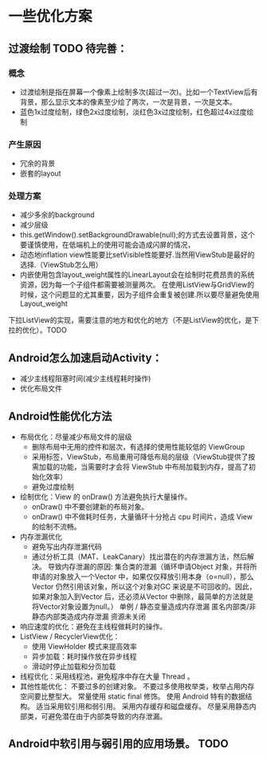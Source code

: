 # 一些优化方案

## 过渡绘制 TODO 待完善：
### 概念
* 过渡绘制是指在屏幕一个像素上绘制多次(超过一次)。比如一个TextView后有背景，那么显示文本的像素至少绘了两次，一次是背景，一次是文本。
* 蓝色1x过度绘制，绿色2x过度绘制，淡红色3x过度绘制，红色超过4x过度绘制

### 产生原因
* 冗余的背景
* 嵌套的layout

### 处理方案
* 减少多余的background
* 减少层级
* this.getWindow().setBackgroundDrawable(null);的方式去设置背景，这个要谨慎使用，在低端机上的使用可能会造成闪屏的情况，
* 动态地inflation view性能要比setVisible性能要好.当然用ViewStub是最好的选择.（ViewStub怎么用）
* 内嵌使用包含layout_weight属性的LinearLayout会在绘制时花费昂贵的系统资源，因为每一个子组件都需要被测量两次。
在使用ListView与GridView的时候，这个问题显的尤其重要，因为子组件会重复被创建.所以要尽量避免使用Layout_weight

下拉ListView的实现，需要注意的地方和优化的地方（不是ListView的优化，是下拉的优化）。TODO

## Android怎么加速启动Activity：
* 减少主线程阻塞时间(减少主线程耗时操作)
* 优化布局文件

## Android性能优化方法
* 布局优化：尽量减少布局文件的层级
    * 删除布局中无用的控件和层次，有选择的使用性能较低的 ViewGroup
    * 采用标签，ViewStub，布局重用可降低布局的层级（ViewStub提供了按需加载的功能，当需要时才会将 ViewStub 中布局加载到内存，提高了初始化效率）
    * 避免过度绘制
* 绘制优化：View 的 onDraw() 方法避免执行大量操作。
    * onDraw() 中不要创建新的布局对象。
    * onDraw() 中不做耗时任务，大量循环十分抢占 cpu 时间片，造成 View 的绘制不流畅。
* 内存泄漏优化
    * 避免写出内存泄漏代码
    * 通过分析工具（MAT、LeakCanary）找出潜在的内存泄漏方法，然后解决。
    导致内存泄漏的原因:
    集合类的泄漏（循环申请Object 对象，并将所申请的对象放入一个Vector 中，如果仅仅释放引用本身（o=null），那么Vector 仍然引用该对象，所以这个对象对GC 来说是不可回收的。因此，如果对象加入到Vector 后，还必须从Vector 中删除，最简单的方法就是将Vector对象设置为null。）
    单例 / 静态变量造成内存泄漏
    匿名内部类/非静态内部类造成内存泄漏
    资源未关闭
* 响应速度的优化：避免在主线程做耗时的操作。
* ListView / RecyclerView优化：
    * 使用 ViewHolder 模式来提高效率
    * 异步加载：耗时操作放在异步线程
    * 滑动时停止加载和分页加载
* 线程优化：采用线程池，避免程序中存在大量 Thread 。
* 其他性能优化：
    不要过多的创建对象。
    不要过多使用枚举类，枚举占用内存空间要比整型大。
    常量使用 static final 修饰。
    使用 Android 特有的数据结构。
    适当采用软引用和弱引用。
    采用内存缓存和磁盘缓存。
    尽量采用静态内部类，可避免潜在由于内部类导致的内存泄漏。

## Android中软引用与弱引用的应用场景。 TODO

